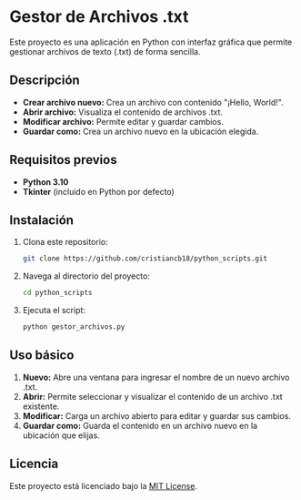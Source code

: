 # Gestor de Archivos .txt

Este proyecto es una aplicación en Python con interfaz gráfica que permite gestionar archivos de texto (.txt) de forma sencilla.

## Descripción
- **Crear archivo nuevo:** Crea un archivo con contenido "¡Hello, World!".
- **Abrir archivo:** Visualiza el contenido de archivos .txt.
- **Modificar archivo:** Permite editar y guardar cambios.
- **Guardar como:** Crea un archivo nuevo en la ubicación elegida.

## Requisitos previos
- **Python 3.10**
- **Tkinter** (incluido en Python por defecto)

## Instalación
1. Clona este repositorio:
   ```bash
   git clone https://github.com/cristiancb18/python_scripts.git

2. Navega al directorio del proyecto:
   ```bash
   cd python_scripts

3. Ejecuta el script:
   ```bash
   python gestor_archivos.py


## Uso básico
1. **Nuevo:** Abre una ventana para ingresar el nombre de un nuevo archivo .txt.
2. **Abrir:** Permite seleccionar y visualizar el contenido de un archivo .txt existente.
3. **Modificar:** Carga un archivo abierto para editar y guardar sus cambios.
4. **Guardar como:** Guarda el contenido en un archivo nuevo en la ubicación que elijas.


## Licencia
Este proyecto está licenciado bajo la [MIT License](https://opensource.org/licenses/MIT).  



